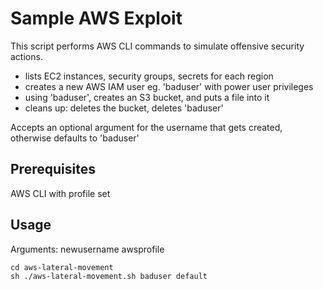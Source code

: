 # Sample AWS Exploit

This script performs AWS CLI commands to simulate offensive security actions. 
- lists EC2 instances, security groups, secrets for each region
- creates a new AWS IAM user eg. 'baduser' with power user privileges
- using 'baduser', creates an S3 bucket, and puts a file into it
- cleans up: deletes the bucket, deletes 'baduser'

Accepts an optional argument for the username that gets created, otherwise defaults to 'baduser'<br>

## Prerequisites
AWS CLI with profile set

## Usage
Arguments: newusername awsprofile<br>
```
cd aws-lateral-movement
sh ./aws-lateral-movement.sh baduser default
```
